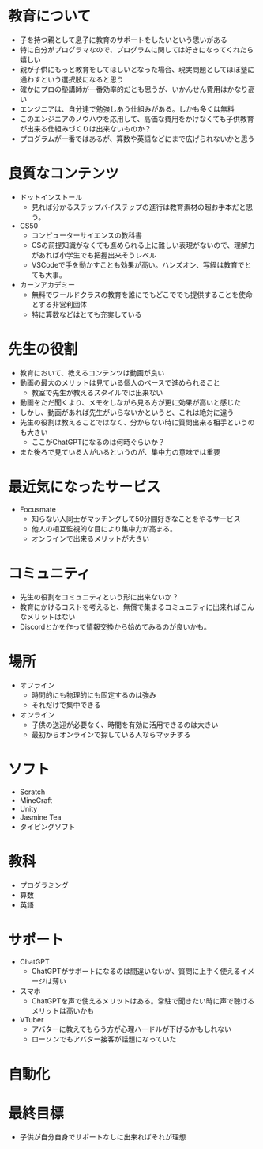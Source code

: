 # 教育について
- 子を持つ親として息子に教育のサポートをしたいという思いがある
- 特に自分がプログラマなので、プログラムに関しては好きになってくれたら嬉しい
- 親が子供にもっと教育をしてほしいとなった場合、現実問題としてほぼ塾に通わすという選択肢になると思う
- 確かにプロの塾講師が一番効率的だとも思うが、いかんせん費用はかなり高い
- エンジニアは、自分達で勉強しあう仕組みがある。しかも多くは無料
- このエンジニアのノウハウを応用して、高価な費用をかけなくても子供教育が出来る仕組みづくりは出来ないものか？
- プログラムが一番ではあるが、算数や英語などにまで広げられないかと思う
 
# 良質なコンテンツ
- ドットインストール
  - 見れば分かるステップバイステップの進行は教育素材の超お手本だと思う。
- CS50
  - コンピューターサイエンスの教科書
  - CSの前提知識がなくても進められる上に難しい表現がないので、理解力があれば小学生でも把握出来そうレベル
  - VSCodeで手を動かすことも効果が高い。ハンズオン、写経は教育でとても大事。
- カーンアカデミー
  - 無料でワールドクラスの教育を誰にでもどこででも提供することを使命とする非営利団体
  - 特に算数などはとても充実している

# 先生の役割
- 教育において、教えるコンテンツは動画が良い
- 動画の最大のメリットは見ている個人のペースで進められること
  - 教室で先生が教えるスタイルでは出来ない
- 動画をただ聞くより、メモをしながら見る方が更に効果が高いと感じた
- しかし、動画があれば先生がいらないかというと、これは絶対に違う
- 先生の役割は教えることではなく、分からない時に質問出来る相手というのも大きい
  - ここがChatGPTになるのは何時ぐらいか？
- また後ろで見ている人がいるというのが、集中力の意味では重要

# 最近気になったサービス
- Focusmate
  - 知らない人同士がマッチングして50分間好きなことをやるサービス
  - 他人の相互監視的な目により集中力が高まる。
  - オンラインで出来るメリットが大きい

# コミュニティ
- 先生の役割をコミュニティという形に出来ないか？
- 教育にかけるコストを考えると、無償で集まるコミュニティに出来ればこんなメリットはない
- Discordとかを作って情報交換から始めてみるのが良いかも。

# 場所 
- オフライン
  - 時間的にも物理的にも固定するのは強み
  - それだけで集中できる
- オンライン
  - 子供の送迎が必要なく、時間を有効に活用できるのは大きい
  - 最初からオンラインで探している人ならマッチする

# ソフト
- Scratch
- MineCraft
- Unity
- Jasmine Tea
- タイピングソフト

# 教科 
- プログラミング
- 算数
- 英語

# サポート
- ChatGPT
  - ChatGPTがサポートになるのは間違いないが、質問に上手く使えるイメージは薄い
- スマホ
  - ChatGPTを声で使えるメリットはある。常駐で聞きたい時に声で聴けるメリットは高いかも
- VTuber
  - アバターに教えてもらう方が心理ハードルが下げるかもしれない
  - ローソンでもアバター接客が話題になっていた

# 自動化

# 最終目標
- 子供が自分自身でサポートなしに出来ればそれが理想
